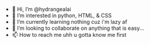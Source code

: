 - 👋 Hi, I’m @hydrangealai
- 👀 I’m interested in python, HTML, & CSS
- 🌱 I’m currently learning nothing cuz i'm lazy af
- 💞️ I’m looking to collaborate on anything that is easy...
- 📫 How to reach me uhh u gotta know me first

<!---
hydrangealai/hydrangealai is a ✨ special ✨ repository because its `README.md` (this file) appears on your GitHub profile.
You can click the Preview link to take a look at your changes.
--->
